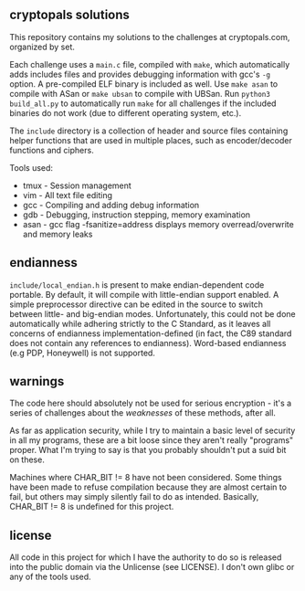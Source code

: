 ## cryptopals solutions

This repository contains my solutions to the challenges at cryptopals.com, organized by set.

Each challenge uses a `main.c` file, compiled with `make`, which automatically adds includes files and provides debugging information with gcc's `-g` option. A pre-compiled ELF binary is included as well. Use `make asan` to compile with ASan or `make ubsan` to compile with UBSan. Run `python3 build_all.py` to automatically run `make` for all challenges if the included binaries do not work (due to different operating system, etc.).

The `include` directory is a collection of header and source files containing helper functions that are used in multiple places, such as encoder/decoder functions and ciphers.

Tools used:
* tmux - Session management
* vim - All text file editing
* gcc - Compiling and adding debug information
* gdb - Debugging, instruction stepping, memory examination
* asan - gcc flag -fsanitize=address displays memory overread/overwrite and memory leaks

## endianness
`include/local_endian.h` is present to make endian-dependent code portable. By default, it will compile with little-endian support enabled. A simple preprocessor directive can be edited in the source to switch between little- and big-endian modes. Unfortunately, this could not be done automatically while adhering strictly to the C Standard, as it leaves all concerns of endianness implementation-defined (in fact, the C89 standard does not contain any references to endianness). Word-based endianness (e.g PDP, Honeywell) is not supported.

## warnings
The code here should absolutely not be used for serious encryption - it's a series of challenges about the *weaknesses* of these methods, after all.

As far as application security, while I try to maintain a basic level of security in all my programs, these are a bit loose since they aren't really "programs" proper. What I'm trying to say is that you probably shouldn't put a suid bit on these.

Machines where CHAR\_BIT != 8 have not been considered. Some things have been made to refuse compilation because they are almost certain to fail, but others may simply silently fail to do as intended. Basically, CHAR\_BIT != 8 is undefined for this project.

## license
All code in this project for which I have the authority to do so is released into the public domain via the Unlicense (see LICENSE). I don't own glibc or any of the tools used.
